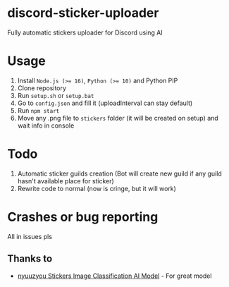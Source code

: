 # discord-sticker-uploader
Fully automatic stickers uploader for Discord using AI

# Usage
1. Install `Node.js (>= 16)`, `Python (>= 10)` and Python PIP
2. Clone repository
3. Run `setup.sh` or `setup.bat`
4. Go to `config.json` and fill it (uploadInterval can stay default)
5. Run `npm start`
6. Move any .png file to `stickers` folder (it will be created on setup) and wait info in console

# Todo
1. Automatic sticker guilds creation (Bot will create new guild if any guild hasn't available place for sticker)
2. Rewrite code to normal (now is cringe, but it will work)

# Crashes or bug reporting
All in issues pls

## Thanks to
- [nyuuzyou Stickers Image Classification AI Model](https://huggingface.co/nyuuzyou/stickers) - For great model